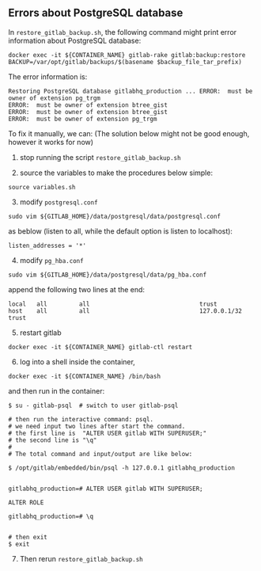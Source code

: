 

## Errors about PostgreSQL database

In ```restore_gitlab_backup.sh```, the following command might print error information about PostgreSQL database:


```
docker exec -it ${CONTAINER_NAME} gitlab-rake gitlab:backup:restore BACKUP=/var/opt/gitlab/backups/$(basename $backup_file_tar_prefix)
```

The error information is:

```
Restoring PostgreSQL database gitlabhq_production ... ERROR:  must be owner of extension pg_trgm
ERROR:  must be owner of extension btree_gist
ERROR:  must be owner of extension btree_gist
ERROR:  must be owner of extension pg_trgm
```

To fix it manually, we can: (The solution below might not be good enough, however it works for now)
 
1. stop running the script ```restore_gitlab_backup.sh```

2. source the variables to make the procedures below simple:

```
source variables.sh
```

3. modify ```postgresql.conf```

```
sudo vim ${GITLAB_HOME}/data/postgresql/data/postgresql.conf
```

as beblow (listen to all, while the default option is listen to localhost):

```
listen_addresses = '*'
```

4. modify ```pg_hba.conf```

```
sudo vim ${GITLAB_HOME}/data/postgresql/data/pg_hba.conf
```

append the following two lines at the end:
```
local   all         all                               trust
host    all         all                               127.0.0.1/32 trust
```

5. restart gitlab

```
docker exec -it ${CONTAINER_NAME} gitlab-ctl restart
```

6. log into a shell inside the container, 

```
docker exec -it ${CONTAINER_NAME} /bin/bash
```

and then run in the container:
```
$ su - gitlab-psql  # switch to user gitlab-psql

# then run the interactive command: psql.
# we need input two lines after start the command.
# the first line is  "ALTER USER gitlab WITH SUPERUSER;"
# the second line is "\q"
#
# The total command and input/output are like below:

$ /opt/gitlab/embedded/bin/psql -h 127.0.0.1 gitlabhq_production

 
gitlabhq_production=# ALTER USER gitlab WITH SUPERUSER;
 
ALTER ROLE
 
gitlabhq_production=# \q


# then exit
$ exit
```

7. Then rerun ```restore_gitlab_backup.sh```



